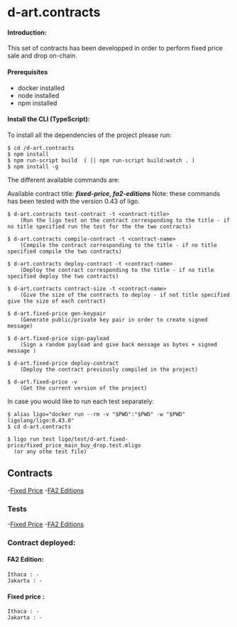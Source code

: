 # d-art.contracts

#### Introduction:

This set of contracts has been developped in order to perform fixed price sale and drop on-chain.

#### Prerequisites

- docker installed
- node installed
- npm installed

#### Install the CLI (TypeScript):

To install all the dependencies of the project please run:

```
$ cd /d-art.contracts
$ npm install
$ npm run-script build  ( || npm run-script build:watch . )
$ npm install -g
```

The different available commands are:

Available contract title: ***fixed-price, fa2-editions***
Note: these commands has been tested with the version 0.43 of ligo.
```
$ d-art.contracts test-contract -t <contract-title>
    (Run the ligo test on the contract corresponding to the title - if no title specified run the test for the the two contracts)

$ d-art.contracts compile-contract -t <contract-name>
    (Compile the contract corresponding to the title - if no title specified compile the two contracts)

$ d-art.contracts deploy-contract -t <contract-name>
    (Deploy the contract corresponding to the title - if no title specified deploy the two contracts)

$ d-art.contracts contract-size -t <contract-name>
    (Give the size of the contracts to deploy - if not title specified give the size of each contract)

$ d-art.fixed-price gen-keypair
    (Generate public/private key pair in order to create signed message)

$ d-art.fixed-price sign-payload
    (Sign a random payload and give back message as bytes + signed message )

$ d-art.fixed-price deploy-contract
    (Deploy the contract previously compiled in the project)

$ d-art.fixed-price -v
    (Get the current version of the project)
```

In case you would like to run each test separately:

```
$ alias ligo="docker run --rm -v "$PWD":"$PWD" -w "$PWD" ligolang/ligo:0.43.0" 
$ cd d-art.contracts

$ ligo run test ligo/test/d-art.fixed-price/fixed_price_main_buy_drop.test.mligo 
  (or any othe test file)
```

## Contracts

-[Fixed Price](./ligo/d-art.fixed-price)
-[FA2 Editions](./ligo/d-art.fa2-editions)

### Tests 

-[Fixed Price](./ligo/test/d-art.fixed-price)
-[FA2 Editions](./ligo/test/d-art.fa2-editions)


### Contract deployed:

#### FA2 Edition:
    
    Ithaca : - 
    Jakarta : -


#### Fixed price :
    
    Ithaca : - 
    Jakarta : -